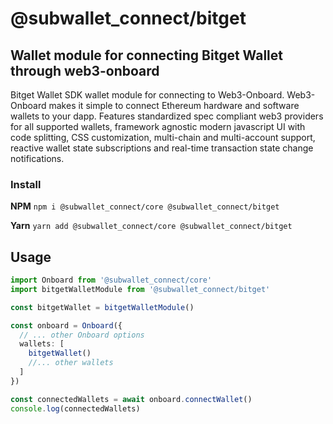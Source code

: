 # @subwallet_connect/bitget

## Wallet module for connecting Bitget Wallet through web3-onboard

Bitget Wallet SDK wallet module for connecting to Web3-Onboard. Web3-Onboard makes it simple to connect Ethereum hardware and software wallets to your dapp. Features standardized spec compliant web3 providers for all supported wallets, framework agnostic modern javascript UI with code splitting, CSS customization, multi-chain and multi-account support, reactive wallet state subscriptions and real-time transaction state change notifications.

### Install

**NPM**
`npm i @subwallet_connect/core @subwallet_connect/bitget`

**Yarn**
`yarn add @subwallet_connect/core @subwallet_connect/bitget`

## Usage

```typescript
import Onboard from '@subwallet_connect/core'
import bitgetWalletModule from '@subwallet_connect/bitget'

const bitgetWallet = bitgetWalletModule()

const onboard = Onboard({
  // ... other Onboard options
  wallets: [
    bitgetWallet()
    //... other wallets
  ]
})

const connectedWallets = await onboard.connectWallet()
console.log(connectedWallets)
```
